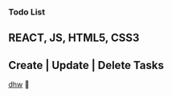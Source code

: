 ### Todo List

## REACT, JS, HTML5, CSS3

## __Create | Update | Delete Tasks__

[dhw][website] 👋

<br />
<br />

[website]: https://dhwebdesignmx.com